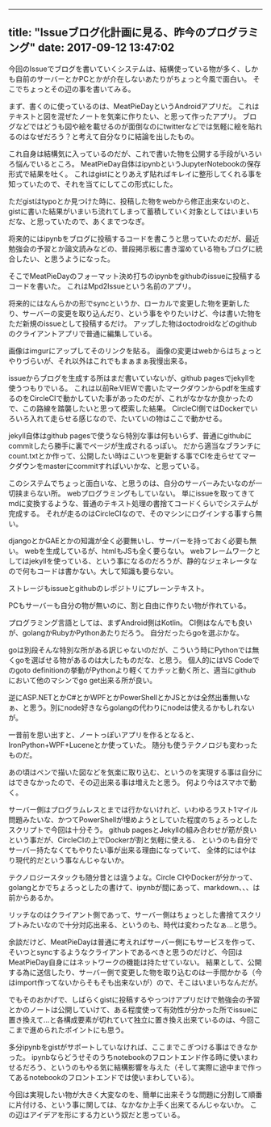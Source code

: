 --------------
title: "Issueブログ化計画に見る、昨今のプログラミング"
date: 2017-09-12 13:47:02
--------------

今回のIssueでブログを書いていくシステムは、結構使っている物が多く、しかも自前のサーバーとかPCとかが介在しないあたりがちょっと今風で面白い。
そこでちょっとその辺の事を書いてみる。

まず、書くのに使っているのは、MeatPieDayというAndroidアプリだ。
これはテキストと図を混ぜたノートを気楽に作りたい、と思って作ったアプリ。
ブログなどではどうも図や絵を載せるのが面倒なのにtwitterなどでは気軽に絵を貼れるのはなぜだろう？と考えて自分なりに結論を出したもの。


これ自身は結構気に入っているのだが、これで書いた物を公開する手段がいろいろ悩んでいるところ。
MeatPieDay自体はipynbというJupyterNotebookの保存形式で結果を吐く。
これはgistにとりあえず貼ればキレイに整形してくれる事を知っていたので、それを当てにしてこの形式にした。

ただgistはtypoとか見つけた時に、投稿した物をwebから修正出来ないのと、gistに書いた結果がいまいち流れてしまって蓄積していく対象としてはいまいちだな、と思っていたので、あくまでつなぎ。

将来的にはipynbをブログに投稿するコードを書こうと思っていたのだが、最近勉強会の予習とか論文読みなどの、普段掲示板に書き溜めている物もブログに統合したい、と思うようになった。


そこでMeatPieDayのフォーマット決め打ちのipynbをgithubのissueに投稿するコードを書いた。
これはMpd2Issueという名前のアプリ。

将来的にはなんらかの形でsyncというか、ローカルで変更した物を更新したり、サーバーの変更を取り込んだり、という事をやりたいけど、今は書いた物をただ新規のissueとして投稿するだけ。
アップした物はoctodroidなどのgithubのクライアントアプリで普通に編集している。

画像はimgurにアップしてそのリンクを貼る。
画像の変更はwebからはちょっとやりづらいが、それ以外はこれでもまぁまぁ我慢出来る。


issueからブログを生成する所はまだ書いていないが、github pagesでjekyllを使うつもりでいる。
これは以前Re:VIEWで書いたマークダウンからpdfを生成するのをCircleCIで動かしていた事があったのだが、これがなかなか良かったので、この路線を踏襲したいと思って模索した結果。
CircleCI側ではDockerでいろいろ入れて走らせる感じなので、たいていの物はここで動かせる。

jekyll自体はgithub pagesで使うなら特別な事は何もいらず、普通にgithubにcommitしたら勝手に裏でページが生成されるっぽい。
だから適当なブランチにcount.txtとか作って、公開したい時はこいつを更新する事でCIを走らせてマークダウンをmasterにcommitすればいいかな、と思っている。


このシステムでちょっと面白いな、と思うのは、自分のサーバーみたいなのが一切挟まらない所。
webプログラミングもしていない。
単にissueを取ってきてmdに変換するような、普通のテキスト処理の書捨てコードくらいでシステムが完成する。
それが走るのはCircleCIなので、そのマシンにログインする事すら無い。

djangoとかGAEとかの知識が全く必要無いし、サーバーを持っておく必要も無い。
webを生成しているが、htmlもJSも全く要らない。
webフレームワークとしてはjekyllを使っている、という事になるのだろうが、静的なジェネレータなので何もコードは書かない。大して知識も要らない。

ストレージもissueとgithubのレポジトリにプレーンテキスト。

PCもサーバーも自分の物が無いのに、割と自由に作りたい物が作れている。

プログラミング言語としては、まずAndroid側はKotlin。
CI側はなんでも良いが、golangかRubyかPythonあたりだろう。
自分だったらgoを選ぶかな。

goは別段そんな特別な所がある訳じゃないのだが、こういう時にPythonでは無くgoを選ばせる物があるのは大したものだな、と思う。
個人的にはVS Codeでのgoto definitionの挙動がPythonより軽くてカチッと動く所と、適当にgithubにおいて他のマシンでgo get出来る所が良い。



逆にASP.NETとかC#とかWPFとかPowerShellとかJSとかは全然出番無いなぁ、と思う。別にnode好きならgolangの代わりにnodeは使えるかもしれないが。

一昔前を思い出すと、ノートっぽいアプリを作るとなると、IronPython+WPF+Luceneとか使っていた。
随分も使うテクノロジも変わったものだ。

あの頃はペンで描いた図などを気楽に取り込む、というのを実現する事は自分にはできなかったので、その辺出来る事は増えたと思う。
何より今はスマホで動く。

サーバー側はプログラムレスとまでは行かないけれど、いわゆるラスト1マイル問題みたいな、かつてPowerShellが埋めようとしていた程度のちょろっとしたスクリプトで今回は十分そう。
github pagesとJekyllの組み合わせが筋が良いという事だが、CircleCIの上でDockerが割と気軽に使える、
というのも自分でサーバー持たなくてもやりたい事が出来る理由になっていて、
全体的にはやはり現代的だという事なんじゃないか。

テクノロジースタックも随分昔とは違うよな。Circle CIやDockerが分かって、golangとかでちょろっとしたの書けて、ipynbが間にあって、markdown、、、は前からあるか。

リッチなのはクライアント側であって、サーバー側はちょっとした書捨てスクリプトみたいなので十分対応出来る、というのも、時代は変わったなぁ…と思う。


余談だけど、MeatPieDayは普通に考えればサーバー側にもサービスを作って、そいつとsyncするようなクライアントであるべきと思うのだけど、今回はMeatPieDay自身にはネットワークの機能は持たせていない。
結果として、公開する為に送信したり、サーバー側で変更した物を取り込むのは一手間かかる（今はimport作ってないからそもそも出来ないが）ので、そこはいまいちなんだが。

でもそのおかげで、しばらくgistに投稿するやっつけアプリだけで勉強会の予習とかのノートは公開していけて、ある程度使って有効性が分かった所でissueに置き換えて…と各構成要素が切れていて独立に置き換え出来ているのは、今回ここまで進められたポイントにも思う。

多分ipynbをgistがサポートしていなければ、ここまでこぎつける事はできなかった。
ipynbならどうせそのうちnotebookのフロントエンド作る時に使いまわせるだろう、というのもやる気に結構影響を与えた（そして実際に途中まで作ってあるnotebookのフロントエンドでは使いまわしている）。

今回は実現したい物が大きく大変なのを、簡単に出来そうな問題に分割して順番に片付ける、という事に関しては、なかなか上手く出来てるんじゃないか。
この辺はアイデアを形にする力という奴だと思っている。

